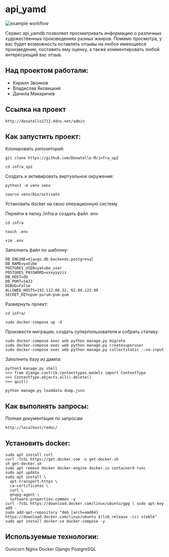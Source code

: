 # api_yamd
![example workflow](https://github.com/Donatello-M/yamdb_final/actions/workflows/yamdb_workflow.yml/badge.svg)

Сервис api_yamdb позволяет просматривать информацию
о различных художественных произведениях разных жанров.
Помимо просмотра, у вас будет возможность оставлять отзывы
на любое имеющееся произведение, поставить ему оценку, а
также комментировать любой интересующий вас отзыв.
## Над проектом работали:
- Кирилл Звонков
- Владислав Яковицкий 
- Данила Макаричев

## Ссылка на проект
```
http://donatello1712.ddns.net/admin
```
## Как запустить проект:

Клонировать репозиторий:

```
git clone https://github.com/Donatello-M/infra_sp2
```

```
cd infra_sp2
```

Cоздать и активировать виртуальное окружение:

```
python3 -m venv venv
```

```
source venv/bin/activate
```

Установить docker на свою операционную систему

Перейти в папку /infra и создать файл .env

```
cd infra

touch .env

vim .env
```

Заполнить файл по шаблону:

```
DB_ENGINE=django.db.backends.postgresql
DB_NAME=yatube
POSTGRES_USER=yatube_user
POSTGRES_PASSWORD=xxxyyyzzz
DB_HOST=db
DB_PORT=5432
DEBUG=False
ALLOWED_HOSTS=192.112.66.32, 62.84.123.99
SECRET_KEY=pum-purum-pum-pum
```

Развернуть проект:

```
cd infra/

sudo docker-compose up -d
```

Произвести миграции, создать суперпользователя и собрать статику:

```
sudo docker-compose exec web python manage.py migrate
sudo docker-compose exec web python manage.py createsuperuser
sudo docker-compose exec web python manage.py collectstatic --no-input
```

Заполнить базу из дампа:

```
python3 manage.py shell  
>>> from django.contrib.contenttypes.models import ContentType
>>> ContentType.objects.all().delete()
>>> quit()

python manage.py loaddata dump.json
```

## Как выполнять запросы:
Полная документация по запросам
```
http://localhost/redoc/
```
## Установить docker:
```
sudo apt install curl
curl -fsSL https://get.docker.com -o get-docker.sh
sh get-docker.sh   
sudo apt remove docker docker-engine docker.io containerd runc
sudo apt update 
sudo apt install \
  apt-transport-https \
  ca-certificates \
  curl \
  gnupg-agent \
  software-properties-common -y
curl -fsSL https://download.docker.com/linux/ubuntu/gpg | sudo apt-key add -
sudo add-apt-repository "deb [arch=amd64] https://download.docker.com/linux/ubuntu $(lsb_release -cs) stable"
sudo apt install docker-ce docker-compose -y
```
## Используемые технологии:
Gunicorn
Nginx
Docker
Django
PostgreSQL
